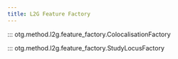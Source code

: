 ```yaml
---
title: L2G Feature Factory
---
```


::: otg.method.l2g.feature_factory.ColocalisationFactory

::: otg.method.l2g.feature_factory.StudyLocusFactory
